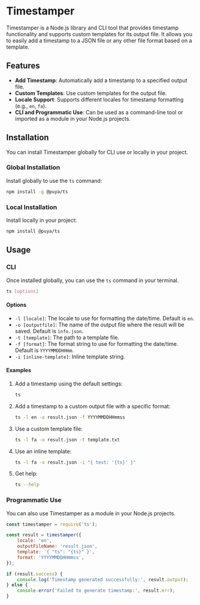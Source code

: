# Timestamper

Timestamper is a Node.js library and CLI tool that provides timestamp functionality and supports custom templates for its output file. It allows you to easily add a timestamp to a JSON file or any other file format based on a template.

## Features

- **Add Timestamp**: Automatically add a timestamp to a specified output file.
- **Custom Templates**: Use custom templates for the output file.
- **Locale Support**: Supports different locales for timestamp formatting (e.g., `en`, `fa`).
- **CLI and Programmatic Use**: Can be used as a command-line tool or imported as a module in your Node.js projects.

## Installation

You can install Timestamper globally for CLI use or locally in your project.

### Global Installation

Install globally to use the `ts` command:

```bash
npm install -g @puya/ts
```

### Local Installation

Install locally in your project:

```bash
npm install @puya/ts
```

## Usage

### CLI

Once installed globally, you can use the `ts` command in your terminal.

```bash
ts [options]
```

#### Options

- `-l [locale]`: The locale to use for formatting the date/time. Default is `en`.
- `-o [outputfile]`: The name of the output file where the result will be saved. Default is `info.json`.
- `-t [template]`: The path to a template file.
- `-f [format]`: The format string to use for formatting the date/time. Default is `YYYYMMDDHHmm`.
- `-i [inline-template]`: Inline template string.

#### Examples

1. Add a timestamp using the default settings:

   ```bash
   ts
   ```

2. Add a timestamp to a custom output file with a specific format:

   ```bash
   ts -l en -o result.json -f YYYYMMDDHHmmss
   ```

3. Use a custom template file:

   ```bash
   ts -l fa -o result.json -t template.txt
   ```

4. Use an inline template:

   ```bash
   ts -l fa -o result.json -i "{ test: '{ts}' }"
   ```

5. Get help:

   ```bash
   ts --help
   ```

### Programmatic Use

You can also use Timestamper as a module in your Node.js projects.

```javascript
const timestamper = require('ts');

const result = timestamper({
    locale: 'en',
    outputFileName: 'result.json',
    template: '{ "ts": "{ts}" }',
    format: 'YYYYMMDDHHmmss',
});

if (result.success) {
    console.log('Timestamp generated successfully:', result.output);
} else {
    console.error('Failed to generate timestamp:', result.err);
}
```
